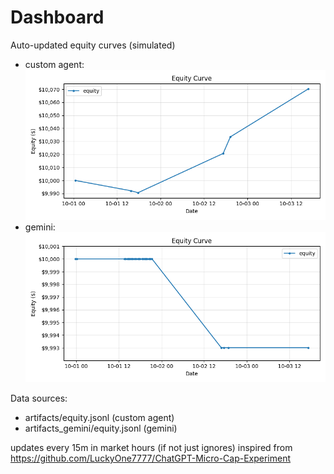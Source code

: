 # Dashboard

Auto-updated equity curves (simulated)

- custom agent: ![Equity Curve](artifacts/equity.png?v=7b31bc6)
- gemini: ![Equity Curve (Gemini)](artifacts_gemini/equity.png?v=7b31bc6)

Data sources:
- artifacts/equity.jsonl (custom agent)
- artifacts_gemini/equity.jsonl (gemini)

updates every 15m in market hours (if not just ignores)
inspired from https://github.com/LuckyOne7777/ChatGPT-Micro-Cap-Experiment